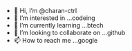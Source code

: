 - 👋 Hi, I’m @charan-ctrl
- 👀 I’m interested in ...codeing
- 🌱 I’m currently learning ...btech
- 💞️ I’m looking to collaborate on ...github
- 📫 How to reach me ...google

<!---
charan-ctrl/charan-ctrl is a ✨ special ✨ repository because its `README.md` (this file) appears on your GitHub profile.
You can click the Preview link to take a look at your changes.
--->
